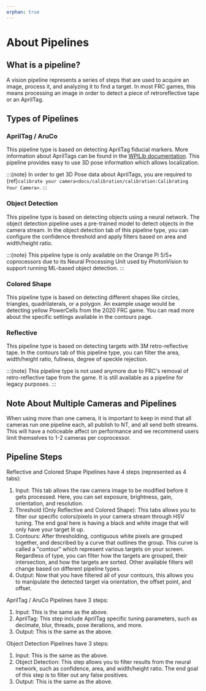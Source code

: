```yaml
---
orphan: true
---
```


# About Pipelines

## What is a pipeline?

A vision pipeline represents a series of steps that are used to acquire an image, process it, and analyzing it to find a target. In most FRC games, this means processing an image in order to detect a piece of retroreflective tape or an AprilTag.

## Types of Pipelines

### AprilTag / AruCo

This pipeline type is based on detecting AprilTag fiducial markers. More information about AprilTags can be found in the [WPILib documentation](https://docs.wpilib.org/en/stable/docs/software/vision-processing/apriltag/apriltag-intro.html). This pipeline provides easy to use 3D pose information which allows localization.

:::{note}
In order to get 3D Pose data about AprilTags, you are required to {ref}`calibrate your camera<docs/calibration/calibration:Calibrating Your Camera>`.
:::

### Object Detection

This pipeline type is based on detecting objects using a neural network. The object detection pipeline uses a pre-trained model to detect objects in the camera stream. In the object detection tab of this pipeline type, you can configure the confidence threshold and apply filters based on area and width/height ratio.

:::{note}
This pipeline type is only available on the Orange Pi 5/5+ coprocessors due to its Neural Processing Unit used by PhotonVision to support running ML-based object detection.
:::

### Colored Shape

This pipeline type is based on detecting different shapes like circles, triangles, quadrilaterals, or a polygon. An example usage would be detecting yellow PowerCells from the 2020 FRC game. You can read more about the specific settings available in the contours page.

### Reflective

This pipeline type is based on detecting targets with 3M retro-reflective tape. In the contours tab of this pipeline type, you can filter the area, width/height ratio, fullness, degree of speckle rejection.

:::{note}
This pipeline type is not used anymore due to FRC's removal of retro-reflective tape from the game. It is still available as a pipeline for legacy purposes.
:::

## Note About Multiple Cameras and Pipelines

When using more than one camera, it is important to keep in mind that all cameras run one pipeline each, all publish to NT, and all send both streams. This will have a noticeable affect on performance and we recommend users limit themselves to 1-2 cameras per coprocessor.

## Pipeline Steps

Reflective and Colored Shape Pipelines have 4 steps (represented as 4 tabs):

1. Input: This tab allows the raw camera image to be modified before it gets processed. Here, you can set exposure, brightness, gain, orientation, and resolution.
2. Threshold (Only Reflective and Colored Shape): This tabs allows you to filter our specific colors/pixels in your camera stream through HSV tuning. The end goal here is having a black and white image that will only have your target lit up.
3. Contours: After thresholding, contiguous white pixels are grouped together, and described by a curve that outlines the group. This curve is called a "contour" which represent various targets on your screen. Regardless of type, you can filter how the targets are grouped, their intersection, and how the targets are sorted. Other available filters will change based on different pipeline types.
4. Output: Now that you have filtered all of your contours, this allows you to manipulate the detected target via orientation, the offset point, and offset.

AprilTag / AruCo Pipelines have 3 steps:

1. Input: This is the same as the above.
2. AprilTag: This step include AprilTag specific tuning parameters, such as decimate, blur, threads, pose iterations, and more.
3. Output: This is the same as the above.

Object Detection Pipelines have 3 steps:

1. Input: This is the same as the above.
2. Object Detection: This step allows you to filter results from the neural network, such as confidence, area, and width/height ratio. The end goal of this step is to filter out any false positives.
3. Output: This is the same as the above.

